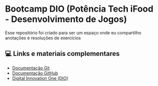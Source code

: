 # Bootcamp DIO (Potência Tech iFood - Desenvolvimento de Jogos)
Esse repositório foi criado para ser um espaço onde eu compartilho anotações e resoluções de exercícios

## 💻 Links e materiais complementares
- [Documentação Git](https://git-scm.com/docs)
- [Documentação GitHub](https://docs.github.com/pt)
- [Digital Innovation One (DIO)](https://www.dio.me/)